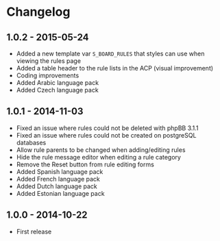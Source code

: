 # Changelog

## 1.0.2 - 2015-05-24

- Added a new template var `S_BOARD_RULES` that styles can use when viewing the rules page
- Added a table header to the rule lists in the ACP (visual improvement)
- Coding improvements
- Added Arabic language pack
- Added Czech language pack
## 1.0.1 - 2014-11-03

- Fixed an issue where rules could not be deleted with phpBB 3.1.1
- Fixed an issue where rules could not be created on postgreSQL databases
- Allow rule parents to be changed when adding/editing rules
- Hide the rule message editor when editing a rule category
- Remove the Reset button from rule editing forms
- Added Spanish language pack
- Added French language pack
- Added Dutch language pack
- Added Estonian language pack

## 1.0.0 - 2014-10-22

- First release
